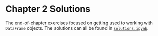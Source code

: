 # Chapter 2 Solutions

The end-of-chapter exercises focused on getting used to working with `DataFrame` objects. The solutions can all be found in [`solutions.ipynb`](solutions.ipynb).
